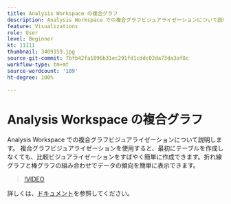```yaml
---
title: Analysis Workspace の複合グラフ
description: Analysis Workspace での複合グラフビジュアライゼーションについて説明します。 複合グラフビジュアライゼーションを使用すると、最初にテーブルを作成しなくても、比較ビジュアライゼーションをすばやく簡単に作成できます。折れ線グラフと棒グラフの組み合わせでデータの傾向を簡単に表示できます。
feature: Visualizations
role: User
level: Beginner
kt: 11111
thumbnail: 3409159.jpg
source-git-commit: 7bfb42fa1896b31ec291fd1cddc02da73da3af8c
workflow-type: tm+mt
source-wordcount: '109'
ht-degree: 100%

---
```



# Analysis Workspace の複合グラフ

Analysis Workspace での複合グラフビジュアライゼーションについて説明します。 複合グラフビジュアライゼーションを使用すると、最初にテーブルを作成しなくても、比較ビジュアライゼーションをすばやく簡単に作成できます。折れ線グラフと棒グラフの組み合わせでデータの傾向を簡単に表示できます。

>[!VIDEO](https://video.tv.adobe.com/v/3409159/?quality=12&learn=on)

詳しくは、[ドキュメント](https://experienceleague.adobe.com/docs/analytics/analyze/analysis-workspace/visualizations/combo-charts.html?lang=ja)を参照してください。
